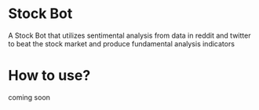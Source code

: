 # Stock Bot  
A Stock Bot that utilizes sentimental analysis from data in reddit and twitter to beat the stock market and produce fundamental analysis indicators

# How to use?  
coming soon
